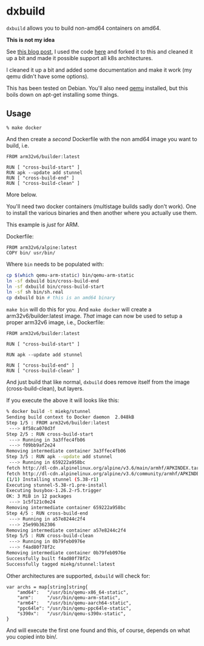 # dxbuild

`dxbuild` allows you to build non-amd64 containers on amd64.

**This is not my idea**

See [this blog
post](https://resin.io/blog/building-arm-containers-on-any-x86-machine-even-dockerhub/), I used the
code [here](https://github.com/resin-io-projects/armv7hf-debian-qemu) and forked it to this and
cleaned it up a bit and made it possible support all k8s architectures.

I cleaned it up a bit and added some documentation and make it work (my qemu didn't have some
options).

This has been tested on Debian. You'll also need [qemu](https://wiki.debian.org/QemuUserEmulation)
installed, but this boils down on apt-get installing some things.

## Usage

~~~
% make docker
~~~
And then create a *second* Dockerfile with the non amd64 image you want to build, i.e.
~~~
FROM arm32v6/builder:latest

RUN [ "cross-build-start" ]
RUN apk --update add stunnel
RUN [ "cross-build-end" ]
RUN [ "cross-build-clean" ]
~~~

More below.

You'll need two docker containers (multistage builds sadly don't work). One to install the various
binaries and then another where you actually use them.

This example is *just* for ARM.

Dockerfile:
~~~
FROM arm32v6/alpine:latest
COPY bin/ usr/bin/
~~~

Where `bin` needs to be populated with:

~~~ sh
cp $(which qemu-arm-static) bin/qemu-arm-static
ln -sf dxbuild bin/cross-build-end
ln -sf dxbuild bin/cross-build-start
ln -sf sh bin/sh.real
cp dxbuild bin # this is an amd64 binary
~~~

`make bin` will do this for you. And `make docker` will create a arm32v6/builder:latest image.
*That* image can now be used to setup a proper arm32v6 image, i.e., Dockerfile:

~~~
FROM arm32v6/builder:latest

RUN [ "cross-build-start" ]

RUN apk --update add stunnel

RUN [ "cross-build-end" ]
RUN [ "cross-build-clean" ]
~~~

And just build that like normal, `dxbuild` does remove itself from the image (cross-build-clean),
but layers.

If you execute the above it will looks like this:

~~~ sh
% docker build -t miekg/stunnel
Sending build context to Docker daemon  2.048kB
Step 1/5 : FROM arm32v6/builder:latest
 ---> 8f58ca070d3f
Step 2/5 : RUN cross-build-start
 ---> Running in 3a3ffec4fb06
 ---> f09bb9af2e24
Removing intermediate container 3a3ffec4fb06
Step 3/5 : RUN apk --update add stunnel
 ---> Running in 659222a958bc
fetch http://dl-cdn.alpinelinux.org/alpine/v3.6/main/armhf/APKINDEX.tar.gz
fetch http://dl-cdn.alpinelinux.org/alpine/v3.6/community/armhf/APKINDEX.tar.gz
(1/1) Installing stunnel (5.38-r1)
Executing stunnel-5.38-r1.pre-install
Executing busybox-1.26.2-r5.trigger
OK: 3 MiB in 12 packages
 ---> 1c5f121c0e24
Removing intermediate container 659222a958bc
Step 4/5 : RUN cross-build-end
 ---> Running in a57e8244c2f4
 ---> 25e99b362306
Removing intermediate container a57e8244c2f4
Step 5/5 : RUN cross-build-clean
 ---> Running in 0b79feb0976e
 ---> f4ad80f78f2c
Removing intermediate container 0b79feb0976e
Successfully built f4ad80f78f2c
Successfully tagged miekg/stunnel:latest
~~~

Other architectures are supported, `dxbuild` will check for:

~~~ golang
var archs = map[string]string{
	"amd64":   "/usr/bin/qemu-x86_64-static",
	"arm":     "/usr/bin/qemu-arm-static",
	"arm64":   "/usr/bin/qemu-aarch64-static",
	"ppc64le": "/usr/bin/qemu-ppc64le-static",
	"s390x":   "/usr/bin/qemu-s390x-static",
}
~~~
And will execute the first one found and this, of course, depends on what you copied into bin/.
